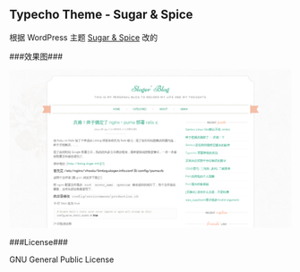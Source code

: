 Typecho Theme - Sugar & Spice
---

根据 WordPress 主题 [Sugar & Spice][1] 改的

###效果图###

![screenshot.png][2]

###License###

GNU General Public License

  [1]: http://webtuts.pl/test/sugarspice/
  [2]: screenshot.png
